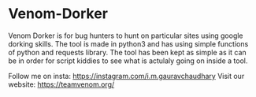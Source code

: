 # Venom-Dorker
Venom Dorker is for bug hunters to hunt on particular sites using google dorking skills.
The tool is made in python3 and has using simple functions of python and requests library.
The tool has been kept as simple as it can be in order for script kiddies to see what is actulaly going on inside a tool.

Follow me on insta: https://instagram.com/i.m.gauravchaudhary
Visit our website: https://teamvenom.org/
